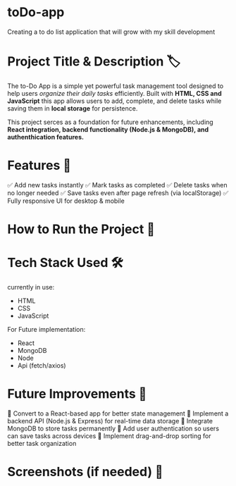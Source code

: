 # toDo-app
Creating a to do list application that will grow with my skill development


# Project Title & Description 🏷 
The to-Do App is a simple yet powerful task management tool designed to help users *organize their daily tasks* efficiently. Built with **HTML, CSS and JavaScript** this app allows users to add, complete, and delete tasks while saving them in **local storage** for persistence.

This project serces as a foundation for future enhancements, including **React integration, backend functionality (Node.js & MongoDB), and authenthication features.**

# Features 🚀

✅ Add new tasks instantly
✅ Mark tasks as completed
✅ Delete tasks when no longer needed
✅ Save tasks even after page refresh (via localStorage)
✅ Fully responsive UI for desktop & mobile

# How to Run the Project 📌

# Tech Stack Used 🛠
currently in use:
- HTML
- CSS
- JavaScript

For Future implementation:
- React
- MongoDB
- Node
- Api (fetch/axios)

# Future Improvements 📅

🔹 Convert to a React-based app for better state management
🔹 Implement a backend API (Node.js & Express) for real-time data storage
🔹 Integrate MongoDB to store tasks permanently
🔹 Add user authentication so users can save tasks across devices
🔹 Implement drag-and-drop sorting for better task organization

# Screenshots (if needed) 📸